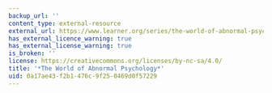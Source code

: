 ```yaml
---
backup_url: ''
content_type: external-resource
external_url: https://www.learner.org/series/the-world-of-abnormal-psychology/
has_external_licence_warning: true
has_external_license_warning: true
is_broken: ''
license: https://creativecommons.org/licenses/by-nc-sa/4.0/
title: '*The World of Abnormal Psychology*'
uid: 0a17ae43-f2b1-476c-9f25-0469d0f57229
---
```

